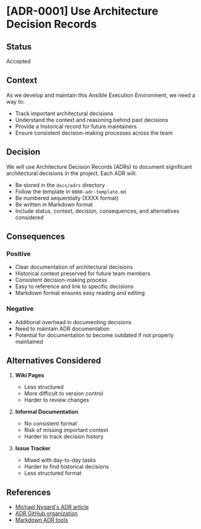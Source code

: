 # [ADR-0001] Use Architecture Decision Records

## Status

Accepted

## Context

As we develop and maintain this Ansible Execution Environment, we need a way to:
- Track important architectural decisions
- Understand the context and reasoning behind past decisions
- Provide a historical record for future maintainers
- Ensure consistent decision-making processes across the team

## Decision

We will use Architecture Decision Records (ADRs) to document significant architectural decisions in the project. Each ADR will:
- Be stored in the `docs/adrs` directory
- Follow the template in `0000-adr-template.md`
- Be numbered sequentially (XXXX format)
- Be written in Markdown format
- Include status, context, decision, consequences, and alternatives considered

## Consequences

### Positive
- Clear documentation of architectural decisions
- Historical context preserved for future team members
- Consistent decision-making process
- Easy to reference and link to specific decisions
- Markdown format ensures easy reading and editing

### Negative
- Additional overhead in documenting decisions
- Need to maintain ADR documentation
- Potential for documentation to become outdated if not properly maintained

## Alternatives Considered

1. **Wiki Pages**
   - Less structured
   - More difficult to version control
   - Harder to review changes

2. **Informal Documentation**
   - No consistent format
   - Risk of missing important context
   - Harder to track decision history

3. **Issue Tracker**
   - Mixed with day-to-day tasks
   - Harder to find historical decisions
   - Less structured format

## References

- [Michael Nygard's ADR article](https://cognitect.com/blog/2011/11/15/documenting-architecture-decisions)
- [ADR GitHub organization](https://adr.github.io/)
- [Markdown ADR tools](https://github.com/npryce/adr-tools) 